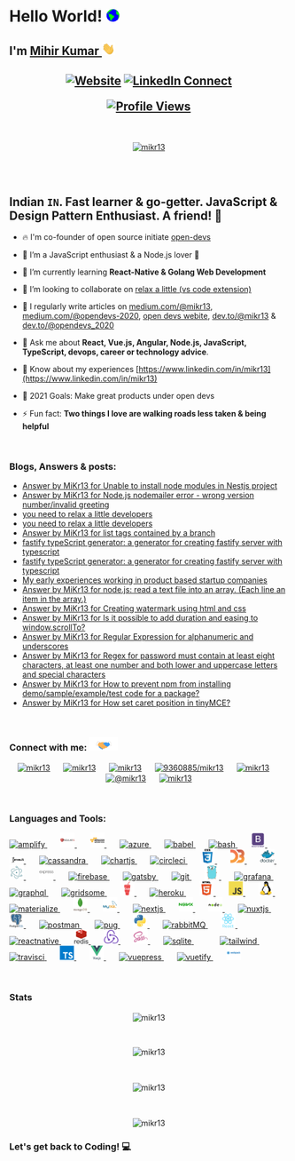 <h1>Hello World!&nbsp;<img src="https://github.com/MiKr13/MiKr13/blob/main/images/gif/Earth.gif" width="24px"></h1>

<h2>I'm <a href="https://linkedin.com/in/mikr13" target="_blank">Mihir Kumar </a><img src="https://github.com/MiKr13/MiKr13/blob/main/images/gif/Hi.gif" width="24px"></h2>

<h2 align="center">

[![Website](https://img.shields.io/website?label=opendevs.in&style=for-the-badge&url=https://opendevs.in)](https://opendevs.in)
[![LinkedIn Connect](https://img.shields.io/badge/LinkedIn-Connect-blue?style=for-the-badge&logo=linkedin)](https://linkedin.com/in/mikr13)

[![Profile Views](https://komarev.com/ghpvc/?username=mikr13&label=Profile%20views&color=0e75b6&style=flat)](https://linkedin.com/in/mikr13)

</h2>

<br>

<p align="center"> <a href="https://github.com/ryo-ma/github-profile-trophy"><img src="https://github-profile-trophy.vercel.app/?username=mikr13&show_icons=true&locale=en" alt="mikr13" /></a> </p>

<br>
<br>

## Indian <code>IN</code>. Fast learner & go-getter. JavaScript & Design Pattern Enthusiast. A friend! 🙌

- 🔥 I'm co-founder of open source initiate [open-devs](https://github.com/open-devs)

- 🎇 I’m a JavaScript enthusiast & a Node.js lover 🧡

- 🌱 I’m currently learning **React-Native & Golang Web Development**

- 👯 I’m looking to collaborate on [relax a little (vs code extension)](https://github.com/open-devs/relax-a-little)

- 📝 I regularly write articles on [medium.com/@mikr13](https://medium.com/@mikr13), [medium.com/@opendevs-2020](https://opendevs-2020.medium.com/), [open devs webite](https://opendevs.in), [dev.to/@mikr13](https://dev.to/mikr13) & [dev.to/@opendevs_2020](https://dev.to/opendevs_2020)

- 💬 Ask me about **React, Vue.js, Angular, Node.js, JavaScript, TypeScript, devops, career or technology advice**.

- 📄 Know about my experiences [https://www.linkedin.com/in/mikr13](https://www.linkedin.com/in/mikr13)

- 🥅 2021 Goals: Make great products under open devs

- ⚡ Fun fact: **Two things I love are walking roads less taken & being helpful**

<br />

### Blogs, Answers & posts:
<!-- BLOG-POST-LIST:START -->
- [Answer by MiKr13 for Unable to install node modules in Nestjs project](https://stackoverflow.com/questions/66544116/unable-to-install-node-modules-in-nestjs-project/66565267#66565267)
- [Answer by MiKr13 for Node.js nodemailer error - wrong version number/invalid greeting](https://stackoverflow.com/questions/66317125/node-js-nodemailer-error-wrong-version-number-invalid-greeting/66317696#66317696)
- [you need to relax a little developers](https://dev.to/opendevs_2020/you-need-to-relax-a-little-developers-4l6c)
- [you need to relax a little developers](https://opendevs-2020.medium.com/you-need-to-relax-a-little-developers-9c8d32728867?source=rss-4e39b8f9d0e2------2)
- [Answer by MiKr13 for list tags contained by a branch](https://stackoverflow.com/questions/2381665/list-tags-contained-by-a-branch/66120388#66120388)
- [fastify typeScript generator: a generator for creating fastify server with typescript](https://dev.to/opendevs_2020/fastify-typescript-generator-a-generator-for-creating-fastify-server-with-typescript-j3e)
- [fastify typeScript generator: a generator for creating fastify server with typescript](https://blog.usejournal.com/fastify-typescript-generator-a-generator-for-creating-fastify-server-with-typescript-c178dcf282c9?source=rss-4e39b8f9d0e2------2)
- [My early experiences working in product based startup companies](https://dev.to/mikr13/my-early-experiences-working-in-product-based-startup-companies-4dgf)
- [Answer by MiKr13 for node.js: read a text file into an array. (Each line an item in the array.)](https://stackoverflow.com/questions/6831918/node-js-read-a-text-file-into-an-array-each-line-an-item-in-the-array/63155678#63155678)
- [Answer by MiKr13 for Creating watermark using html and css](https://stackoverflow.com/questions/21458162/creating-watermark-using-html-and-css/63021761#63021761)
- [Answer by MiKr13 for Is it possible to add duration and easing to window.scrollTo?](https://stackoverflow.com/questions/30667811/is-it-possible-to-add-duration-and-easing-to-window-scrollto/62669495#62669495)
- [Answer by MiKr13 for Regular Expression for alphanumeric and underscores](https://stackoverflow.com/questions/336210/regular-expression-for-alphanumeric-and-underscores/62263317#62263317)
- [Answer by MiKr13 for Regex for password must contain at least eight characters, at least one number and both lower and uppercase letters and special characters](https://stackoverflow.com/questions/19605150/regex-for-password-must-contain-at-least-eight-characters-at-least-one-number-a/62196974#62196974)
- [Answer by MiKr13 for How to prevent npm from installing demo/sample/example/test code for a package?](https://stackoverflow.com/questions/61814829/how-to-prevent-npm-from-installing-demo-sample-example-test-code-for-a-package/61815263#61815263)
- [Answer by MiKr13 for How set caret position in tinyMCE?](https://stackoverflow.com/questions/61569179/how-set-caret-position-in-tinymce/61570854#61570854)
<!-- BLOG-POST-LIST:END -->
<br />

### Connect with me: <img src="https://github.com/MiKr13/MiKr13/blob/main/images/gif/Handshake.gif" height="24px" />

<p align="center">
<a href="https://codepen.io/mikr13" target="blank"><img align="center" src="https://cdn.jsdelivr.net/npm/simple-icons@4/icons/codepen.svg" alt="mikr13" width="26" /></a>&nbsp; &nbsp; &nbsp;
<a href="https://dev.to/mikr13" target="blank"><img align="center" src="https://cdn.jsdelivr.net/npm/simple-icons@4/icons/dev-dot-to.svg" alt="mikr13" width="26" /></a>&nbsp; &nbsp; &nbsp;
<a href="https://linkedin.com/in/mikr13" target="blank"><img align="center" src="https://cdn.jsdelivr.net/npm/simple-icons@4/icons/linkedin.svg" alt="mikr13" width="26" /></a>&nbsp; &nbsp; &nbsp;
<a href="https://stackoverflow.com/users/9360885/mikr13" target="blank"><img align="center" src="https://cdn.jsdelivr.net/npm/simple-icons@4/icons/stackoverflow.svg" alt="9360885/mikr13" width="26" /></a>&nbsp; &nbsp; &nbsp;
<a href="https://codesandbox.com/mikr13" target="blank"><img align="center" src="https://cdn.jsdelivr.net/npm/simple-icons@4/icons/codesandbox.svg" alt="mikr13" width="26" /></a>&nbsp; &nbsp; &nbsp;
<a href="https://medium.com/@mikr13" target="blank"><img align="center" src="https://cdn.jsdelivr.net/npm/simple-icons@4/icons/medium.svg" alt="@mikr13" width="26" /></a>&nbsp; &nbsp; &nbsp;
<a href="https://www.leetcode.com/mikr13" target="blank"><img align="center" src="https://cdn.jsdelivr.net/npm/simple-icons@4/icons/leetcode.svg" alt="mikr13" width="26" /></a>
</p>

<br />

### Languages and Tools:

<a href="https://aws.amazon.com/amplify/" target="_blank"> <img src="https://docs.amplify.aws/assets/logo-dark.svg" alt="amplify" width="26"/> </a> &nbsp; &nbsp; &nbsp; <a href="https://angular.io" target="_blank"> <img src="https://raw.githubusercontent.com/devicons/devicon/master/icons/angularjs/angularjs-original-wordmark.svg" alt="angularjs" width="26"/> </a> &nbsp; &nbsp; &nbsp; <a href="https://aws.amazon.com" target="_blank"> <img src="https://raw.githubusercontent.com/devicons/devicon/master/icons/amazonwebservices/amazonwebservices-original-wordmark.svg" alt="aws" width="26"/> </a> &nbsp; &nbsp; &nbsp; <a href="https://azure.microsoft.com/en-in/" target="_blank"> <img src="https://www.vectorlogo.zone/logos/microsoft_azure/microsoft_azure-icon.svg" alt="azure" width="26"/> </a> &nbsp; &nbsp; &nbsp; <a href="https://babeljs.io/" target="_blank"> <img src="https://www.vectorlogo.zone/logos/babeljs/babeljs-icon.svg" alt="babel" width="26"/> </a> &nbsp; &nbsp; &nbsp; <a href="https://www.gnu.org/software/bash/" target="_blank"> <img src="https://www.vectorlogo.zone/logos/gnu_bash/gnu_bash-icon.svg" alt="bash" width="26"/> </a> &nbsp; &nbsp; &nbsp; <a href="https://getbootstrap.com" target="_blank"> <img src="https://raw.githubusercontent.com/devicons/devicon/master/icons/bootstrap/bootstrap-plain-wordmark.svg" alt="bootstrap" width="26"/> </a> &nbsp; &nbsp; &nbsp; <a href="https://canvasjs.com" target="_blank"> <img src="https://raw.githubusercontent.com/Hardik0307/Hardik0307/master/assets/canvasjs-charts.svg" alt="canvasjs" width="26"/> </a> &nbsp; &nbsp; &nbsp; <a href="https://cassandra.apache.org/" target="_blank"> <img src="https://www.vectorlogo.zone/logos/apache_cassandra/apache_cassandra-icon.svg" alt="cassandra" width="26"/> </a> &nbsp; &nbsp; &nbsp; <a href="https://www.chartjs.org" target="_blank"> <img src="https://www.chartjs.org/media/logo-title.svg" alt="chartjs" width="26"/> </a> &nbsp; &nbsp; &nbsp; <a href="https://circleci.com" target="_blank"> <img src="https://www.vectorlogo.zone/logos/circleci/circleci-icon.svg" alt="circleci" width="26"/> </a> &nbsp; &nbsp; &nbsp; <a href="https://www.w3schools.com/css/" target="_blank"> <img src="https://raw.githubusercontent.com/devicons/devicon/master/icons/css3/css3-original-wordmark.svg" alt="css3" width="26"/> </a> &nbsp; &nbsp; &nbsp; <a href="https://d3js.org/" target="_blank"> <img src="https://raw.githubusercontent.com/devicons/devicon/master/icons/d3js/d3js-original.svg" alt="d3js" width="26"/> </a> &nbsp; &nbsp; &nbsp; <a href="https://www.docker.com/" target="_blank"> <img src="https://raw.githubusercontent.com/devicons/devicon/master/icons/docker/docker-original-wordmark.svg" alt="docker" width="26"/> </a> &nbsp; &nbsp; &nbsp; <a href="https://www.electronjs.org" target="_blank"> <img src="https://raw.githubusercontent.com/devicons/devicon/master/icons/electron/electron-original.svg" alt="electron" width="26"/> </a> &nbsp; &nbsp; &nbsp; <a href="https://expressjs.com" target="_blank"> <img src="https://raw.githubusercontent.com/devicons/devicon/master/icons/express/express-original-wordmark.svg" alt="express" width="26"/> </a> &nbsp; &nbsp; &nbsp; <a href="https://firebase.google.com/" target="_blank"> <img src="https://www.vectorlogo.zone/logos/firebase/firebase-icon.svg" alt="firebase" width="26"/> </a> &nbsp; &nbsp; &nbsp; <a href="https://www.gatsbyjs.com/" target="_blank"> <img src="https://www.vectorlogo.zone/logos/gatsbyjs/gatsbyjs-icon.svg" alt="gatsby" width="26"/> </a> &nbsp; &nbsp; &nbsp; <a href="https://git-scm.com/" target="_blank"> <img src="https://www.vectorlogo.zone/logos/git-scm/git-scm-icon.svg" alt="git" width="26"/> </a> &nbsp; &nbsp; &nbsp; <a href="https://golang.org" target="_blank"> <img src="https://raw.githubusercontent.com/devicons/devicon/master/icons/go/go-original.svg" alt="go" width="26"/> </a> &nbsp; &nbsp; &nbsp; <a href="https://grafana.com" target="_blank"> <img src="https://www.vectorlogo.zone/logos/grafana/grafana-icon.svg" alt="grafana" width="26"/> </a> &nbsp; &nbsp; &nbsp; <a href="https://graphql.org" target="_blank"> <img src="https://www.vectorlogo.zone/logos/graphql/graphql-icon.svg" alt="graphql" width="26"/> </a> &nbsp; &nbsp; &nbsp; <a href="https://gridsome.org/" target="_blank"> <img src="https://www.vectorlogo.zone/logos/gridsome/gridsome-icon.svg" alt="gridsome" width="26"/> </a> &nbsp; &nbsp; &nbsp; <a href="https://gulpjs.com" target="_blank"> <img src="https://raw.githubusercontent.com/devicons/devicon/master/icons/gulp/gulp-plain.svg" alt="gulp" width="26"/> </a> &nbsp; &nbsp; &nbsp; <a href="https://heroku.com" target="_blank"> <img src="https://www.vectorlogo.zone/logos/heroku/heroku-icon.svg" alt="heroku" width="26"/> </a> &nbsp; &nbsp; &nbsp; <a href="https://www.w3.org/html/" target="_blank"> <img src="https://raw.githubusercontent.com/devicons/devicon/master/icons/html5/html5-original-wordmark.svg" alt="html5" width="26"/> </a> &nbsp; &nbsp; &nbsp; <a href="https://developer.mozilla.org/en-US/docs/Web/JavaScript" target="_blank"> <img src="https://raw.githubusercontent.com/devicons/devicon/master/icons/javascript/javascript-original.svg" alt="javascript" width="26"/> </a> &nbsp; &nbsp; &nbsp; <a href="https://www.linux.org/" target="_blank"> <img src="https://raw.githubusercontent.com/devicons/devicon/master/icons/linux/linux-original.svg" alt="linux" width="26"/> </a> &nbsp; &nbsp; &nbsp; <a href="https://materializecss.com/" target="_blank"> <img src="https://raw.githubusercontent.com/prplx/svg-logos/5585531d45d294869c4eaab4d7cf2e9c167710a9/svg/materialize.svg" alt="materialize" width="26"/> </a> &nbsp; &nbsp; &nbsp; <a href="https://www.mongodb.com/" target="_blank"> <img src="https://raw.githubusercontent.com/devicons/devicon/master/icons/mongodb/mongodb-original-wordmark.svg" alt="mongodb" width="26"/> </a> &nbsp; &nbsp; &nbsp; <a href="https://www.mysql.com/" target="_blank"> <img src="https://raw.githubusercontent.com/devicons/devicon/master/icons/mysql/mysql-original-wordmark.svg" alt="mysql" width="26"/> </a> &nbsp; &nbsp; &nbsp; <a href="https://nextjs.org/" target="_blank"> <img src="https://cdn.worldvectorlogo.com/logos/nextjs-3.svg" alt="nextjs" width="26"/> </a> &nbsp; &nbsp; &nbsp; <a href="https://www.nginx.com" target="_blank"> <img src="https://raw.githubusercontent.com/devicons/devicon/master/icons/nginx/nginx-original.svg" alt="nginx" width="26"/> </a> &nbsp; &nbsp; &nbsp; <a href="https://nodejs.org" target="_blank"> <img src="https://raw.githubusercontent.com/devicons/devicon/master/icons/nodejs/nodejs-original-wordmark.svg" alt="nodejs" width="26"/> </a> &nbsp; &nbsp; &nbsp; <a href="https://nuxtjs.org/" target="_blank"> <img src="https://www.vectorlogo.zone/logos/nuxtjs/nuxtjs-icon.svg" alt="nuxtjs" width="26"/> </a> &nbsp; &nbsp; &nbsp; <a href="https://www.postgresql.org" target="_blank"> <img src="https://raw.githubusercontent.com/devicons/devicon/master/icons/postgresql/postgresql-original-wordmark.svg" alt="postgresql" width="26"/> </a> &nbsp; &nbsp; &nbsp; <a href="https://postman.com" target="_blank"> <img src="https://www.vectorlogo.zone/logos/getpostman/getpostman-icon.svg" alt="postman" width="26"/> </a> &nbsp; &nbsp; &nbsp; <a href="https://pugjs.org" target="_blank"> <img src="https://cdn.worldvectorlogo.com/logos/pug.svg" alt="pug" width="26"/> </a> &nbsp; &nbsp; &nbsp; <a href="https://www.python.org" target="_blank"> <img src="https://raw.githubusercontent.com/devicons/devicon/master/icons/python/python-original.svg" alt="python" width="26"/> </a> &nbsp; &nbsp; &nbsp; <a href="https://www.rabbitmq.com" target="_blank"> <img src="https://www.vectorlogo.zone/logos/rabbitmq/rabbitmq-icon.svg" alt="rabbitMQ" width="26"/> </a> &nbsp; &nbsp; &nbsp; <a href="https://reactjs.org/" target="_blank"> <img src="https://raw.githubusercontent.com/devicons/devicon/master/icons/react/react-original-wordmark.svg" alt="react" width="26"/> </a> &nbsp; &nbsp; &nbsp; <a href="https://reactnative.dev/" target="_blank"> <img src="https://reactnative.dev/img/header_logo.svg" alt="reactnative" width="26"/> </a> &nbsp; &nbsp; &nbsp; <a href="https://redis.io" target="_blank"> <img src="https://raw.githubusercontent.com/devicons/devicon/master/icons/redis/redis-original-wordmark.svg" alt="redis" width="26"/> </a> &nbsp; &nbsp; &nbsp; <a href="https://redux.js.org" target="_blank"> <img src="https://raw.githubusercontent.com/devicons/devicon/master/icons/redux/redux-original.svg" alt="redux" width="26"/> </a> &nbsp; &nbsp; &nbsp; <a href="https://sass-lang.com" target="_blank"> <img src="https://raw.githubusercontent.com/devicons/devicon/master/icons/sass/sass-original.svg" alt="sass" width="26"/> </a> &nbsp; &nbsp; &nbsp; <a href="https://www.sqlite.org/" target="_blank"> <img src="https://www.vectorlogo.zone/logos/sqlite/sqlite-icon.svg" alt="sqlite" width="26"/> </a> &nbsp; &nbsp; &nbsp;
&nbsp; &nbsp; &nbsp; <a href="https://tailwindcss.com/" target="_blank"> <img src="https://www.vectorlogo.zone/logos/tailwindcss/tailwindcss-icon.svg" alt="tailwind" width="26"/> </a> &nbsp; &nbsp; &nbsp; <a href="https://travis-ci.org" target="_blank"> <img src="https://www.vectorlogo.zone/logos/travis-ci/travis-ci-icon.svg" alt="travisci" width="26"/> </a> &nbsp; &nbsp; &nbsp; <a href="https://www.typescriptlang.org/" target="_blank"> <img src="https://raw.githubusercontent.com/devicons/devicon/master/icons/typescript/typescript-original.svg" alt="typescript" width="26"/> </a> &nbsp; &nbsp; &nbsp; <a href="https://vuejs.org/" target="_blank"> <img src="https://raw.githubusercontent.com/devicons/devicon/master/icons/vuejs/vuejs-original-wordmark.svg" alt="vuejs" width="26"/> </a> &nbsp; &nbsp; &nbsp; <a href="https://vuepress.vuejs.org/" target="_blank"> <img src="https://raw.githubusercontent.com/AliasIO/wappalyzer/master/src/drivers/webextension/images/icons/VuePress.svg" alt="vuepress" width="26"/> </a> &nbsp; &nbsp; &nbsp; <a href="https://vuetifyjs.com/en/" target="_blank"> <img src="https://bestofjs.org/logos/vuetify.svg" alt="vuetify" width="26"/> </a> &nbsp; &nbsp; &nbsp; <a href="https://webpack.js.org" target="_blank"> <img src="https://raw.githubusercontent.com/devicons/devicon/d00d0969292a6569d45b06d3f350f463a0107b0d/icons/webpack/webpack-original-wordmark.svg" alt="webpack" width="26"/> </a>

<br />

### Stats

<p align="center"><img align="center" src="https://github-readme-streak-stats.herokuapp.com/?user=mikr13&theme=algolia&hide_border=true" alt="mikr13" /></p>
<br />
<p align="center"><img src="https://github-readme-stats.vercel.app/api/top-langs?username=mikr13&show_icons=true&locale=en&layout=compact&theme=algolia" alt="mikr13" /></p>
<br />
<p align="center"><img align="center" src="https://github-readme-stats.vercel.app/api?username=mikr13&show_icons=true&locale=en&count_private=true&hide=contribs&theme=algolia" alt="mikr13" /></p>
<br />
<p align="center"><img align="center" src="https://github-readme-streak-stats.herokuapp.com/?user=mikr13&theme=algolia" alt="mikr13" /></p>

### Let's get back to Coding! 💻

[website]: https://opendevs.in
[linkedin]: https://linkedin.com/in/mikr13
